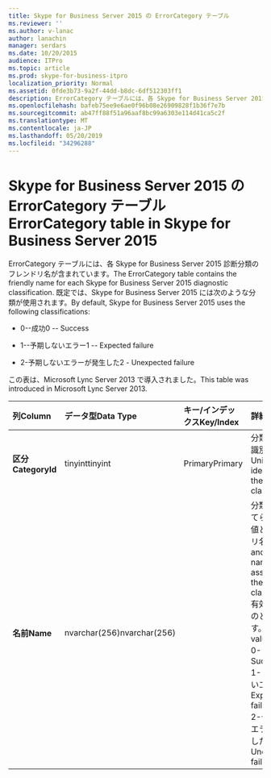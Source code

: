 ```yaml
---
title: Skype for Business Server 2015 の ErrorCategory テーブル
ms.reviewer: ''
ms.author: v-lanac
author: lanachin
manager: serdars
ms.date: 10/20/2015
audience: ITPro
ms.topic: article
ms.prod: skype-for-business-itpro
localization_priority: Normal
ms.assetid: 0fde3b73-9a2f-44dd-b8dc-6df512303ff1
description: ErrorCategory テーブルには、各 Skype for Business Server 2015 診断分類のフレンドリ名が含まれています。 既定では、Skype for Business Server 2015 には次のような分類が使用されます。
ms.openlocfilehash: bafeb75ee9e6ae0f96b08e26909828f1b36f7e7b
ms.sourcegitcommit: ab47ff88f51a96aaf8bc99a6303e114d41ca5c2f
ms.translationtype: MT
ms.contentlocale: ja-JP
ms.lasthandoff: 05/20/2019
ms.locfileid: "34296288"
---
```

# <a name="errorcategory-table-in-skype-for-business-server-2015"></a><span data-ttu-id="f05ce-104">Skype for Business Server 2015 の ErrorCategory テーブル</span><span class="sxs-lookup"><span data-stu-id="f05ce-104">ErrorCategory table in Skype for Business Server 2015</span></span>
 
<span data-ttu-id="f05ce-105">ErrorCategory テーブルには、各 Skype for Business Server 2015 診断分類のフレンドリ名が含まれています。</span><span class="sxs-lookup"><span data-stu-id="f05ce-105">The ErrorCategory table contains the friendly name for each Skype for Business Server 2015 diagnostic classification.</span></span> <span data-ttu-id="f05ce-106">既定では、Skype for Business Server 2015 には次のような分類が使用されます。</span><span class="sxs-lookup"><span data-stu-id="f05ce-106">By default, Skype for Business Server 2015 uses the following classifications:</span></span>
  
- <span data-ttu-id="f05ce-107">0--成功</span><span class="sxs-lookup"><span data-stu-id="f05ce-107">0 -- Success</span></span>
    
- <span data-ttu-id="f05ce-108">1--予期しないエラー</span><span class="sxs-lookup"><span data-stu-id="f05ce-108">1 -- Expected failure</span></span>
    
- <span data-ttu-id="f05ce-109">2-予期しないエラーが発生した</span><span class="sxs-lookup"><span data-stu-id="f05ce-109">2 - Unexpected failure</span></span>
    
<span data-ttu-id="f05ce-110">この表は、Microsoft Lync Server 2013 で導入されました。</span><span class="sxs-lookup"><span data-stu-id="f05ce-110">This table was introduced in Microsoft Lync Server 2013.</span></span>
  
|<span data-ttu-id="f05ce-111">**列**</span><span class="sxs-lookup"><span data-stu-id="f05ce-111">**Column**</span></span>|<span data-ttu-id="f05ce-112">**データ型**</span><span class="sxs-lookup"><span data-stu-id="f05ce-112">**Data Type**</span></span>|<span data-ttu-id="f05ce-113">**キー/インデックス**</span><span class="sxs-lookup"><span data-stu-id="f05ce-113">**Key/Index**</span></span>|<span data-ttu-id="f05ce-114">**詳細**</span><span class="sxs-lookup"><span data-stu-id="f05ce-114">**Details**</span></span>|
|:-----|:-----|:-----|:-----|
|<span data-ttu-id="f05ce-115">**区分**</span><span class="sxs-lookup"><span data-stu-id="f05ce-115">**CategoryId**</span></span> <br/> |<span data-ttu-id="f05ce-116">tinyint</span><span class="sxs-lookup"><span data-stu-id="f05ce-116">tinyint</span></span>  <br/> |<span data-ttu-id="f05ce-117">Primary</span><span class="sxs-lookup"><span data-stu-id="f05ce-117">Primary</span></span>  <br/> |<span data-ttu-id="f05ce-118">分類の一意の識別子。</span><span class="sxs-lookup"><span data-stu-id="f05ce-118">Unique identifier for the classification.</span></span>  <br/> |
|<span data-ttu-id="f05ce-119">**名前**</span><span class="sxs-lookup"><span data-stu-id="f05ce-119">**Name**</span></span> <br/> |<span data-ttu-id="f05ce-120">nvarchar(256)</span><span class="sxs-lookup"><span data-stu-id="f05ce-120">nvarchar(256)</span></span>  <br/> || <span data-ttu-id="f05ce-121">分類に割り当てられている値とフレンドリ名。</span><span class="sxs-lookup"><span data-stu-id="f05ce-121">Value and friendly name assigned to the classification.</span></span> <span data-ttu-id="f05ce-122">有効な値は次のとおりです。</span><span class="sxs-lookup"><span data-stu-id="f05ce-122">Allowed values are:</span></span> <br/>  <span data-ttu-id="f05ce-123">0--成功</span><span class="sxs-lookup"><span data-stu-id="f05ce-123">0 -- Success</span></span> <br/>  <span data-ttu-id="f05ce-124">1--予期しないエラー</span><span class="sxs-lookup"><span data-stu-id="f05ce-124">1 -- Expected failure</span></span> <br/>  <span data-ttu-id="f05ce-125">2-予期しないエラーが発生した</span><span class="sxs-lookup"><span data-stu-id="f05ce-125">2 - Unexpected failure</span></span> <br/> |
   

